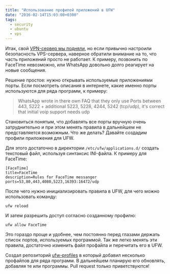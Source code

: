 ```yaml
---
title: "Использование профилей приложений в UFW"
date: "2016-02-14T15:03:00+0300"
tags:
  - security
  - ubuntu
  - vps
---
```

Итак, свой [VPN-сервер мы подняли](http://www.juev.org/2016/02/12/docker-vpn/ "Свой VPN-сервер с использованием Docker"), но если привычно настроили безопасность VPS-сервера, наверное обратили внимание на то, что часть приложений просто не работает. К примеру, позвонить по FaceTime невозможно, или WhatsApp довольно долго реагирует на новые сообщения.

Решение простое: нужно открывать используемые приложениями порты. Если посмотреть описания в интернете, какие именно порты используются для ряда программ, к примеру:

> WhatsApp wrote in there own FAQ that they only use Ports between 443, 5222 + additional 5223, 5228, 4244, 5242 (tcp/udp), it's correct that initial voip support needs udp

Становиться понятым, что добавлять все порты вручную очень затруднительно и при этом менять правила в дальнейшем не представляется возможным. Что же делать? Давайте создадим профили приложения для UFW.

Для этого достаточно в директории `/etc/ufw/applications.d/` создать текстовый файл, используя синтаксис INI-файла. К примеру для FaceTime:

    [FaceTime]
    title=FaceTime
    description=Rules for FaceTime messanger
    ports=53,80,443,4080,5223,16393:16472/udp

После чего нужно инициализировать правила в UFW, для чего можно использовать команду:

    ufw reload

И затем разрешить доступ согласно созданному профилю:

    ufw allow FaceTime

Это гораздо проще и удобнее, чем постоянно перед глазами держать список портов, используемых программой. Так же легко менять эти правила, достаточно изменить файл профайла и перечитать его в UFW.

Создал репозиторий [ufw-profiles](https://github.com/Juev/ufw-profiles "ufw-profiles") в который добавил несколько профайлов для ряда программ. В дальнейшем планирую его обновлять, добавляя те или программы. Pull request только приветствуются!
